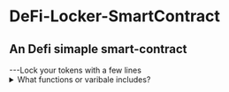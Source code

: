 # DeFi-Locker-SmartContract

<h2> An Defi simaple smart-contract</h2>
---Lock your tokens with a few lines

<details>
<summary>What functions or varibale includes?</summary>

| rank | function |
|-----:|-----------|
|      1| withdraw |
|      1| deposit |
|      2| lock-duration  |
|      3| ERC20 Tokens |

</details>

